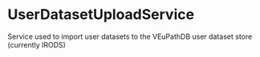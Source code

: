 # UserDatasetUploadService
Service used to import user datasets to the VEuPathDB user dataset store (currently IRODS)
